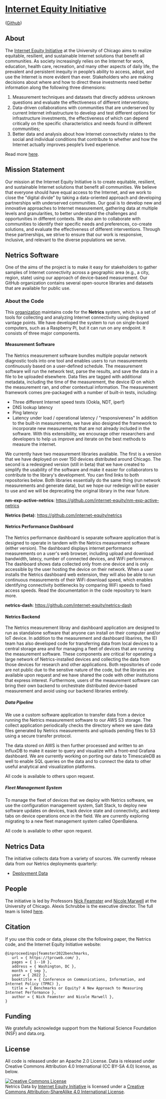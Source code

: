# [Internet Equity Initiative](https://internetequity.uchicago.edu) 
([Github](https://github.com/internet-equity/))

## About

The [Internet Equity Initiative](https://internetequity.uchicago.edu) at the
University of Chicago aims to realize equitable, resilient, and sustainable
Internet solutions that benefit all communities. As society increasingly relies
on the Internet for work, education, health care, recreation, and many other
aspects of daily life, the prevalent and persistent inequity in people’s
ability to access, adopt, and use the Internet is more evident than ever.
Stakeholders who are making decisions about where and how to direct these
investments need better information along the following three dimensions:

1. Measurement techniques and datasets that directly address unknown questions
   and evaluate the effectiveness of different interventions;
2. Data-driven collaborations with communities that are underserved by current
   Internet infrastructure to develop and test different options for
   infrastructure investments, the effectiveness of which can depend critically
   on the specific characteristics and needs found in different communities;
3. Better data and analysis about how Internet connectivity relates to the social
   and individual conditions that contribute to whether and how the Internet
   actually improves people’s lived experience.

Read more [here](https://internetequity.uchicago.edu/about/the-initiative).

## Mission Statement

Our mission at the Internet Equity Initiative is to create equitable,
resilient, and sustainable Internet solutions that benefit all communities. We
believe that everyone should have equal access to the Internet, and we work to
close the "digital divide" by taking a data-oriented approach and developing
partnerships with underserved communities. Our goal is to develop new and
innovative approaches to Internet measurement, gathering data at multiple
levels and granularities, to better understand the challenges and
opportunities in different contexts. We also aim to collaborate with
communities to identify their specific needs and preferences, co-create
solutions, and evaluate the effectiveness of different interventions. Through
these partnerships, we strive to ensure that our work is responsive,
inclusive, and relevant to the diverse populations we serve.

## Netrics Software

One of the aims of the project is to make it easy for stakeholders to gather
samples of Internet connectivity across a geographic area (e.g., a city,
region, state) using our approach of device-based measurement. Our GitHub 
organization contains several open-source libraries and datasets that are 
available for public use.

### About the Code 

This [organization](https://github.com/internet-equity/) maintains code for
the **Netrics** system, which is a set of tools for collecting and analyzing
Internet connectivity using deployed vantage points. We have developed the 
system to run on single-board computers, such as a Raspberry Pi, but it
can run on any endpoint. It consists of three major components.

#### Measurement Software
The Netrics measurement software bundles multiple popular network diagnostic tools into one tool and enables users to run measurements continuously based on a user-defined schedule. The measurement software will run the network test, parse the results, and save the data in a file to be uploaded elsewhere. Data files are tagged with additional metadata, including the time of the measurement, the device ID on which the measurement ran, and other contextual information. The measurement framework comes pre-packaged with a number of built-in tests, including:
   * Three different Internet speed tests (Ookla, NDT, iperf)
   * DNS lookup latency
   * Ping latency
   * Latency under load / operational latency / "responsiveness"
In addition to the built-in measurements, we have also designed the framework to incorporate new measurements that are not already included in the software. With this extensibility, we encourage other researchers and developers to help us improve and iterate on the best methods to measure the internet.

We currently have two measurement libraries available. The first is a version that we have deployed on over 150 devices distributed around Chicago. The second is a redesigned version (still in beta) that we have created to simplify the usability of the software and make it easier for collaborators to contribute to the library's development. You can find links to both repositories below. Both libraries essentially do the same thing (run network measurements and generate data), but we hope our redesign will be easier to use and we will be deprecating the original library in the near future.

**nm-exp-active-netrics**: https://github.com/internet-equity/nm-exp-active-netrics

**Netrics (beta)**: https://github.com/internet-equity/netrics

#### Netrics Performance Dashboard

The Netrics performance dashboard is separate software application that is designed to operate in tandem with the Netrics measurement software (either version). The dashboard displays internet performance measurements on a user's web browser, including upload and download bandwidth, latecy, number of connected devices, and WiFi performance. The dashboard shows data collected only from one device and is only accessible by the user hosting the device on their network. When a user installs the Netrics dashboard web extension, they will also be able to run continuous measurements of their WiFi download speed, which enables identifying connectivity bottlenecks by comparing WiFi speeds to fixed access speeds. Read the documentation in the code repository to learn more.

**netrics-dash**: https://github.com/internet-equity/netrics-dash

#### Netrics Backend

The Netrics measurement libray and dashboard application are designed to run as standalone software that anyone can install on their computer and/or IoT device. In addition to the measurement and dashboard libarires, the IEI team has also developed code for transferring data from local devices to a central storage area and for managing a fleet of devices that are running the measurement software. These components are critical for operating a large network of Netrics-installed devices and collecting the data from those devices for research and other applications. Both repositories of code are not public due to the senstive nature of the code, but the libraries are available upon request and we have shared the code with other institutions that express interest. Furthermore, users of the measurement software can bring their own backend to orchestrate distributed device-based measurement and avoid using our backend libraries entirely.

##### Data Pipeline

We use a custom software application to transfer data from a device running the Netrics measurement software to our AWS S3 storage. The collect application periodically checks the directory where we save data files generated by Netrics measurements and uploads pending files to S3 using a secure transfer protocol.

The data stored on AWS is then further processed and written to an InfluxDB to make it easier to query and visualize with a front-end Grafana dashboard. We are currently working on porting our data to TimescaleDB as well to enable SQL queries on the data and to connect the data to other useful analytical and visualization platforms.

All code is available to others upon request.

##### Fleet Management System

To manage the fleet of devices that we deploy with Netrics software, we use the configuration management system, Salt Stack, to deploy new software updates on devices, track device state and connectivity, and keep tabs on device operations once in the field. We are currently exploring migrating to a new fleet management system called OpenBalena.

All code is available to other upon request.

## Netrics Data

The initiative collects data from a variety of sources. We currently release
data from our Netrics deployments quarterly:
   * [Deployment Data](https://github.com/internet-equity/netrics-data)

## People

The initiative is led by Professors [Nick
Feamster](https://people.cs.uchicago.edu/~feamster/) and [Nicole
Marwell](https://crownschool.uchicago.edu/directory/nicole-p-marwell) at the
University of Chicago. Alexis Schrubbe is the executive director. The full
team is listed [here](https://internetequity.uchicago.edu/about/team).

## Citation

If you use this code or data, please cite the following paper, the Netrics
code, and the Internet Equity Initiative website:

```
@inproceedings{feamster2022benchmarks,
   url = { https://tprcweb.com/ },
   pages = { 1--10 },
   address = { Washington, DC },
   month = { sep },
   year = { 2022 },
   booktitle = { Conference on Communications, Information, and Internet Policy (TPRC) },
   title = { Benchmarks or Equity? A New Approach to Measuring Internet Performance },
   author = { Nick Feamster and Nicole Marwell },
}
```

## Funding

We gratefully acknowledge support from the National Science Foundation (NSF)
and data.org.

## License

All code is released under an Apache 2.0 License. Data is released under
Creative Commons Attribution 4.0 International (CC BY-SA 4.0) license, as below.

<a rel="license" href="http://creativecommons.org/licenses/by-sa/4.0/"><img
alt="Creative Commons License" style="border-width:0"
src="https://i.creativecommons.org/l/by-sa/4.0/88x31.png" /></a><br /><span
xmlns:dct="http://purl.org/dc/terms/" property="dct:title">Netrics Data</span>
by <a xmlns:cc="http://creativecommons.org/ns#"
href="https://internetequity.uchicago.edu/" property="cc:attributionName"
rel="cc:attributionURL">Internet Equity Initiative</a> is licensed under a <a
rel="license" href="http://creativecommons.org/licenses/by-sa/4.0/">Creative
Commons Attribution-ShareAlike 4.0 International License</a>.


